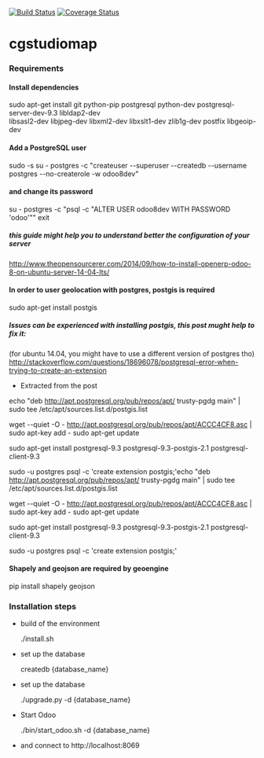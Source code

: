 [![Build Status](https://travis-ci.org/foutoucour/cgstudiomap.svg?branch=develop)](https://travis-ci.org/foutoucour/cgstudiomap)
[![Coverage Status](https://coveralls.io/repos/foutoucour/cgstudiomap/badge.png?branch=develop)](https://coveralls.io/r/foutoucour/cgstudiomap?branch=develop)


# cgstudiomap



### Requirements

#### Install dependencies 

  sudo apt-get install git python-pip postgresql python-dev postgresql-server-dev-9.3 libldap2-dev \
    libsasl2-dev libjpeg-dev libxml2-dev libxslt1-dev zlib1g-dev postfix libgeoip-dev

#### Add a PostgreSQL user

  sudo -s
  su - postgres -c "createuser --superuser --createdb --username postgres --no-createrole -w odoo8dev"

#### and change its password 

  su - postgres -c "psql -c \"ALTER USER odoo8dev WITH PASSWORD 'odoo'\""
  exit

##### this guide might help you to understand better the configuration of your server

  http://www.theopensourcerer.com/2014/09/how-to-install-openerp-odoo-8-on-ubuntu-server-14-04-lts/

#### In order to user geolocation with postgres, postgis is required

  sudo apt-get install postgis

##### Issues can be experienced with installing postgis, this post mught help to fix it:
(for ubuntu 14.04, you might have to use a different version of postgres tho)
  http://stackoverflow.com/questions/18696078/postgresql-error-when-trying-to-create-an-extension

  * Extracted from the post
  
  echo "deb http://apt.postgresql.org/pub/repos/apt/ trusty-pgdg main" | sudo tee /etc/apt/sources.list.d/postgis.list

  wget --quiet -O - http://apt.postgresql.org/pub/repos/apt/ACCC4CF8.asc | sudo apt-key add -
  sudo apt-get update
  
  sudo apt-get install postgresql-9.3 postgresql-9.3-postgis-2.1 postgresql-client-9.3
  
  sudo -u postgres psql -c 'create extension postgis;'echo "deb http://apt.postgresql.org/pub/repos/apt/ trusty-pgdg main" | sudo tee /etc/apt/sources.list.d/postgis.list
  
  wget --quiet -O - http://apt.postgresql.org/pub/repos/apt/ACCC4CF8.asc | sudo apt-key add -
  sudo apt-get update
  
  sudo apt-get install postgresql-9.3 postgresql-9.3-postgis-2.1 postgresql-client-9.3
  
  sudo -u postgres psql -c 'create extension postgis;'

#### Shapely and geojson are required by geoengine

  pip install shapely geojson


### Installation steps

* build of the environment

  ./install.sh

* set up the database

  createdb {database_name}

* set up the database

  ./upgrade.py -d {database_name}

* Start Odoo

  ./bin/start_odoo.sh -d {database_name}

* and connect to http://localhost:8069

